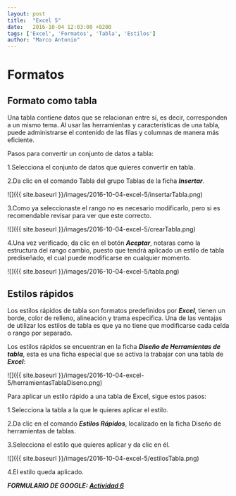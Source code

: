 ```yaml
---
layout: post
title:  "Excel 5"
date:   2016-10-04 12:03:00 +0200
tags: ['Excel', 'Formatos', 'Tabla', 'Estilos']
author: "Marco Antonio"
---
```


# Formatos

## Formato como tabla

Una tabla contiene datos que se relacionan entre sí, es decir, corresponden a un mismo tema. Al usar las herramientas y características de una tabla, puede administrarse el contenido de las filas y columnas de manera más eficiente.

Pasos para convertir un conjunto de datos a tabla:

1.Selecciona el conjunto de datos que quieres convertir en tabla.

2.Da clic en el comando Tabla del grupo Tablas de la ficha ***Insertar***.

![]({{ site.baseurl }}/images/2016-10-04-excel-5/insertarTabla.png)

3.Como ya seleccionaste el rango no es necesario modificarlo, pero si es recomendable revisar para ver que este correcto.

![]({{ site.baseurl }}/images/2016-10-04-excel-5/crearTabla.png)

4.Una vez verificado, da clic en el botón ***Aceptar***, notaras como la estructura del rango cambio, puesto que tendrá aplicado un estilo de tabla prediseñado, el cual puede modificarse en cualquier momento.

![]({{ site.baseurl }}/images/2016-10-04-excel-5/tabla.png)

## Estilos rápidos

Los estilos rápidos de tabla son formatos predefinidos por ***Excel***, tienen un borde, color de relleno, alineación y trama especifica. Una de las ventajas de utilizar los estilos de tabla es que ya no tiene que modificarse cada celda o rango por separado.

Los estilos rápidos se encuentran en la ficha ***Diseño de Herramientas de tabla***, esta es una ficha especial que se activa la trabajar con una tabla de ***Excel***:

![]({{ site.baseurl }}/images/2016-10-04-excel-5/herramientasTablaDiseno.png)

Para aplicar un estilo rápido a una tabla de Excel, sigue estos pasos:

1.Selecciona la tabla a la que le quieres aplicar el estilo.

2.Da clic en el comando ***Estilos Rápidos***, localizado en la ficha Diseño de herramientas de tablas.

3.Selecciona el estilo que quieres aplicar y da clic en él.

![]({{ site.baseurl }}/images/2016-10-04-excel-5/estilosTabla.png)

4.El estilo queda aplicado.

***FORMULARIO DE GOOGLE: [Actividad 6](https://goo.gl/forms/pn6n73Eh7UfydXnZ2)***